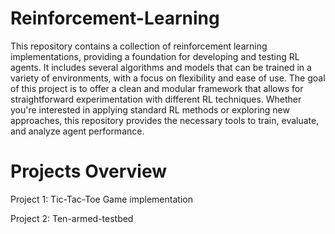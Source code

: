 # Reinforcement-Learning
This repository contains a collection of reinforcement learning implementations, providing a foundation for developing and testing RL agents. It includes several algorithms and models that can be trained in a variety of environments, with a focus on flexibility and ease of use.
The goal of this project is to offer a clean and modular framework that allows for straightforward experimentation with different RL techniques. Whether you're interested in applying standard RL methods or exploring new approaches, this repository provides the necessary tools to train, evaluate, and analyze agent performance.
# Projects Overview
Project 1: Tic-Tac-Toe Game implementation

Project 2: Ten-armed-testbed 

